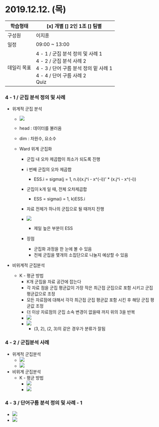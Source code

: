 # 2019.12.12. (목)

| 학습형태    | [x] 개별 [] 2인 1조 [] 팀별                                  |
| ----------- | ------------------------------------------------------------ |
| 구성원      | 이지훈                                                       |
| 일정        | 09:00 ~ 13:00                                                |
| 데일리 목표 | 4 - 1 / 군집 분석 정의 및 사례 1<br />4 - 2 / 군집 분석 사례 2<br />4 - 3 / 단어 구름 분석 정의 밑 사례 1<br />4 - 4 / 단어 구름 사례 2<br />Quiz |

### 4 - 1 / 군집 분석 정의 및 사례

- 위계적 군집 분석

  - ![](images/위계적_군집분석.JPG)

  - head : 데이터를 불러옴

  - dim : 차원수, 요소수

  - Ward 위계 군집화

    - 군집 내 오차 제곱합이 최소가 되도록 진행
    - i 번째 군집의 오차 제곱합
      - ESS.i = sigma(j = 1, n.i)(x.j^i - x^(-i))' * (x.j^i - x^(-i))
    - 군집이 k개 일 때, 전체 오차제곱합
      - ESS = sigma(i = 1, k)ESS.i
    - 자료 전체가 하나의 군집으로 될 때까지 진행
    - ![](images/군집분석_오차합.JPG)
      - 제일 높은 부분이 ESS

    - 장점
      - 군집화 과정을 한 눈에 볼 수 있음
      - 전체 군집을 몇개의 소집단으로 나눌지 예상할 수 있음

- 비위계적 군집분석

  - K - 평균 방법
    - K개 군집을 자료 공간에 잡는다
    - 각 자료 점을 군집 평균값이 가장 작은 최근접 군집으로 포함 시키고 군집 평균값으로 조정
    - 모든 자료점에 대해서 각각 최근접 군집 평균값 포함 시킨 후 해당 군집 평균값 조정
    - 더 이상 자료점의 군집 소속 변경이 없을때 까지 위의 3을 반복
    - ![](images/K-NN.JPG)
    - ![](images/K-NN_graph.JPG)
      - (3, 2), (2, 3)의 같은 경우가 분류가 잘됨



### 4 - 2 / 군집분석 사례

- 위계적 군집분석
  - ![](images/arrest.JPG)
  - ![](images/arrest_graph.JPG)
- 비위계 군집분석
  - K - 평균 방법
    - ![](images/arrest_K-mean_R.JPG)
    - ![](images/arrest_K-mean.JPG)



### 4 - 3 / 단어구름 분석 정의 및 사례 - 1

- ![](images/wordcloud.JPG)
- ![](images/wordcloud2.JPG)
